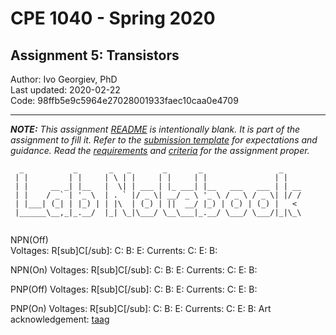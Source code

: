 # CPE 1040 - Spring 2020

## Assignment 5: Transistors

Author: Ivo Georgiev, PhD  
Last updated: 2020-02-22  
Code: 98ffb5e9c5964e27028001933faec10caa0e4709  

---

_**NOTE:** This assignment [README](README.md) is _intentionally_ blank. It is part of the assignment to fill it. Refer to the [submission template](submission-template.md) for expectations and guidance. Read the [requirements](requirements.md) and [criteria](criteria.md) for the assignment proper._


```
  _           _       _   _       _       _                 _    
 | |         | |     | \ | |     | |     | |               | |   
 | |     __ _| |__   |  \| | ___ | |_ ___| |__   ___   ___ | | __
 | |    / _` | '_ \  | . ` |/ _ \| __/ _ \ '_ \ / _ \ / _ \| |/ /
 | |___| (_| | |_) | | |\  | (_) | ||  __/ |_) | (_) | (_) |   < 
 |______\__,_|_.__/  |_| \_|\___/ \__\___|_.__/ \___/ \___/|_|\_\
                                                                                                                      
```
NPN(Off)  
  Voltages:
    R[sub]C[/sub]:
    C:
    B:
    E:
  Currents:
    C:
    E:
    B:
    
NPN(On)
  Voltages:
    R[sub]C[/sub]:
    C:
    B:
    E:
  Currents:
    C:
    E:
    B:
    
PNP(Off)
  Voltages:
    R[sub]C[/sub]:
    C:
    B:
    E:
  Currents:
    C:
    E:
    B:
    
PNP(On)
  Voltages:
    R[sub]C[/sub]:
    C:
    B:
    E:
  Currents:
    C:
    E:
    B:
Art acknowledgement: [taag](http://patorjk.com/software/taag/)
